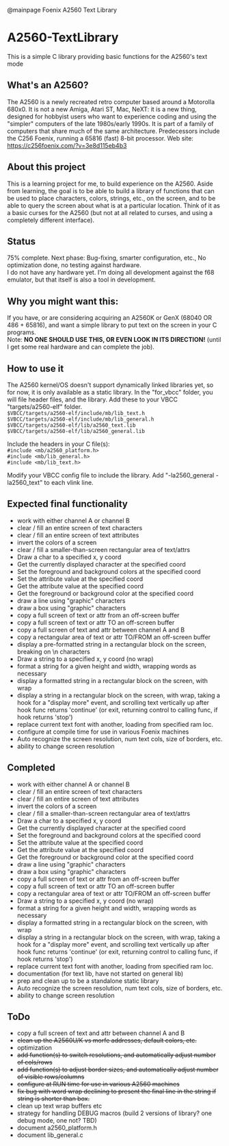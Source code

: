 @mainpage Foenix A2560 Text Library
# A2560-TextLibrary
This is a simple C library providing basic functions for the A2560's text mode

## What's an A2560?
The A2560 is a newly recreated retro computer based around a Motorolla 680x0. It is not a new Amiga, Atari ST, Mac, NeXT: it is a new thing, designed for hobbyist users who want to experience coding and using the "simpler" computers of the late 1980s/early 1990s. It is part of a family of computers that share much of the same architecture. Predecessors include the C256 Foenix, running a 65816 (fast) 8-bit processor. 
Web site: https://c256foenix.com/?v=3e8d115eb4b3

## About this project
This is a learning project for me, to build experience on the A2560. Aside from learning, the goal is to be able to build a library of functions that can be used to place characters, colors, strings, etc., on the screen, and to be able to query the screen about what is at a particular location. Think of it as a basic curses for the A2560 (but not at all related to curses, and using a completely different interface). 

## Status
75% complete. Next phase: Bug-fixing, smarter configuration, etc., No optimization done, no testing against hardware.  
I do not have any hardware yet. I'm doing all development against the f68 emulator, but that itself is also a tool in development. 

## Why you might want this:
If you have, or are considering acquiring an A2560K or GenX (68040 OR 486 + 65816), and want a simple library to put text on the screen in your C programs.  
Note: **NO ONE SHOULD USE THIS, OR EVEN LOOK IN ITS DIRECTION!** (until I get some real hardware and can complete the job).

## How to use it
The A2560 kernel/OS doesn't support dynamically linked libraries yet, so for now, it is only available as a static library. In the "for_vbcc" folder, you will file header files, and the library. Add these to your VBCC "targets/a2560-elf" folder.  
`$VBCC/targets/a2560-elf/include/mb/lib_text.h`  
`$VBCC/targets/a2560-elf/include/mb/lib_general.h`  
`$VBCC/targets/a2560-elf/lib/a2560_text.lib`  
`$VBCC/targets/a2560-elf/lib/a2560_general.lib`  

Include the headers in your C file(s):  
`#include <mb/a2560_platform.h>`  
`#include <mb/lib_general.h>`  
`#include <mb/lib_text.h>`  

Modify your VBCC config file to include the library. Add "-la2560_general -la2560_text" to each vlink line.  

## Expected final functionality
 * work with either channel A or channel B
 * clear / fill an entire screen of text characters
 * clear / fill an entire screen of text attributes
 * invert the colors of a screen
 * clear / fill a smaller-than-screen rectangular area of text/attrs
 * Draw a char to a specified x, y coord
 * Get the currently displayed character at the specified coord
 * Set the foreground and background colors at the specified coord
 * Set the attribute value at the specified coord
 * Get the attribute value at the specified coord
 * Get the foreground or background color at the specified coord
 * draw a line using "graphic" characters
 * draw a box using "graphic" characters
 * copy a full screen of text or attr from an off-screen buffer
 * copy a full screen of text or attr TO an off-screen buffer
 * copy a full screen of text and attr between channel A and B
 * copy a rectangular area of text or attr TO/FROM an off-screen buffer
 * display a pre-formatted string in a rectangular block on the screen, breaking on \n characters
 * Draw a string to a specified x, y coord (no wrap)
 * format a string for a given height and width, wrapping words as necessary
 * display a formatted string in a rectangular block on the screen, with wrap
 * display a string in a rectangular block on the screen, with wrap, taking a hook for a "display more" event, and scrolling text vertically up after hook func returns 'continue' (or exit, returning control to calling func, if hook returns 'stop')
 * replace current text font with another, loading from specified ram loc.
 * configure at compile time for use in various Foenix machines
 * Auto recognize the screen resolution, num text cols, size of borders, etc. 
 * ability to change screen resolution
 
## Completed
 * work with either channel A or channel B
 * clear / fill an entire screen of text characters
 * clear / fill an entire screen of text attributes
 * invert the colors of a screen
 * clear / fill a smaller-than-screen rectangular area of text/attrs
 * Draw a char to a specified x, y coord
 * Get the currently displayed character at the specified coord
 * Set the foreground and background colors at the specified coord
 * Set the attribute value at the specified coord
 * Get the attribute value at the specified coord
 * Get the foreground or background color at the specified coord
 * draw a line using "graphic" characters
 * draw a box using "graphic" characters
 * copy a full screen of text or attr from an off-screen buffer
 * copy a full screen of text or attr TO an off-screen buffer
 * copy a rectangular area of text or attr TO/FROM an off-screen buffer
 * Draw a string to a specified x, y coord (no wrap)
 * format a string for a given height and width, wrapping words as necessary
 * display a formatted string in a rectangular block on the screen, with wrap
 * display a string in a rectangular block on the screen, with wrap, taking a hook for a "display more" event, and scrolling text vertically up after hook func returns 'continue' (or exit, returning control to calling func, if hook returns 'stop')
 * replace current text font with another, loading from specified ram loc.
 * documentation (for text lib, have not started on general lib)
 * prep and clean up to be a standalone static library
 * Auto recognize the screen resolution, num text cols, size of borders, etc. 
 * ability to change screen resolution

## ToDo
 * copy a full screen of text and attr between channel A and B
 * ~~clean up the A2560U/K vs morfe addresses, default colors, etc.~~
 * optimization
 * ~~add function(s) to switch resolutions, and automatically adjust number of cols/rows~~
 * ~~add function(s) to adjust border sizes, and automatically adjust number of visible rows/columns~~
 * ~~configure at RUN time for use in various A2560 machines~~
 * ~~fix bug with word wrap declining to present the final line in the string if string is shorter than box.~~
 * clean up text wrap buffers etc
 * strategy for handling DEBUG macros (build 2 versions of library? one debug mode, one not? TBD)
 * document a2560_platform.h
 * document lib_general.c
 
